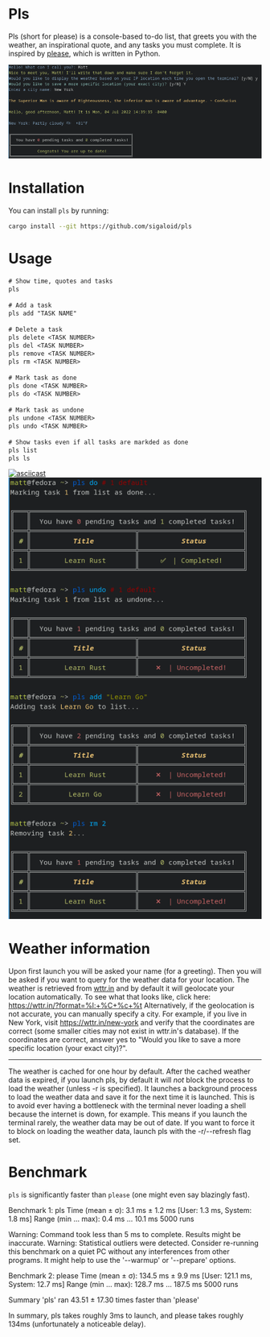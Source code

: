 # Pls

Pls (short for please) is a console-based to-do list, that greets you with the weather, an inspirational quote, and any tasks you must complete. It is inspired by [please](https://github.com/NayamAmarshe/please), which is written in Python.

![](images/setup.png)
# Installation 

You can install `pls` by running: 
```bash
cargo install --git https://github.com/sigaloid/pls
```

# Usage 

```
# Show time, quotes and tasks
pls

# Add a task
pls add "TASK NAME"

# Delete a task
pls delete <TASK NUMBER>
pls del <TASK NUMBER>
pls remove <TASK NUMBER>
pls rm <TASK NUMBER>

# Mark task as done
pls done <TASK NUMBER>
pls do <TASK NUMBER>

# Mark task as undone
pls undone <TASK NUMBER>
pls undo <TASK NUMBER>

# Show tasks even if all tasks are markded as done
pls list
pls ls
```
[![asciicast](https://asciinema.org/a/tq38FG5yP6AIZGymjc4LCe2jF.svg)](https://asciinema.org/a/tq38FG5yP6AIZGymjc4LCe2jF)
![](images/2022-07-04_14-32.png)

# Weather information
Upon first launch you will be asked your name (for a greeting). Then you will be asked if you want to query for the weather data for your location.
The weather is retrieved from [wttr.in](https://github.com/chubin/wttr.in) and by default it will geolocate your location automatically.
To see what that looks like, click here: https://wttr.in/?format=%l:+%C+%c+%t
Alternatively, if the geolocation is not accurate, you can manually specify a city. For example, if you live in New York, visit https://wttr.in/new-york and verify that the coordinates are correct (some smaller cities may not exist in wttr.in's database). If the coordinates are correct, answer yes to "Would you like to save a more specific location (your exact city)?".

---
The weather is cached for one hour by default. After the cached weather data is expired, if you launch pls, by default it will *not* block the process to load the weather (unless -r is specified). It launches a background process to load the weather data and save it for the next time it is launched. This is to avoid ever having a bottleneck with the terminal never loading a shell because the internet is down, for example. This means if you launch the terminal rarely, the weather data may be out of date. If you want to force it to block on loading the weather data, launch pls with the -r/--refresh flag set.

# Benchmark

`pls` is significantly faster than `please` (one might even say blazingly fast). 

Benchmark 1: pls
  Time (mean ± σ):       3.1 ms ±   1.2 ms    [User: 1.3 ms, System: 1.8 ms]
  Range (min … max):     0.4 ms …  10.1 ms    5000 runs

  Warning: Command took less than 5 ms to complete. Results might be inaccurate.
  Warning: Statistical outliers were detected. Consider re-running this benchmark on a quiet PC without any interferences from other programs. It might help to use the '--warmup' or '--prepare' options.

Benchmark 2: please
  Time (mean ± σ):     134.5 ms ±   9.9 ms    [User: 121.1 ms, System: 12.7 ms]
  Range (min … max):   128.7 ms … 187.5 ms    5000 runs

Summary
  'pls' ran
   43.51 ± 17.30 times faster than 'please'

In summary, pls takes roughly 3ms to launch, and please takes roughly 134ms (unfortunately a noticeable delay).